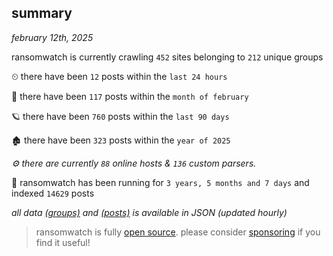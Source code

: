 
## summary
_february 12th, 2025_

ransomwatch is currently crawling `452` sites belonging to `212` unique groups

⏲ there have been `12` posts within the `last 24 hours`

🦈 there have been `117` posts within the `month of february`

🪐 there have been `760` posts within the `last 90 days`

🏚 there have been `323` posts within the `year of 2025`

_⚙️ there are currently `88` online hosts & `136` custom parsers._

🦕 ransomwatch has been running for `3 years, 5 months and 7 days` and indexed `14629` posts

_all data  [(groups)](http://ransomwhat.telemetry.ltd/groups) and [(posts)](http://ransomwhat.telemetry.ltd/posts) is available in JSON (updated hourly)_

> ransomwatch is fully [open source](https://github.com/joshhighet/ransomwatch#ransomwatch--). please consider [sponsoring](https://github.com/sponsors/joshhighet) if you find it useful!
